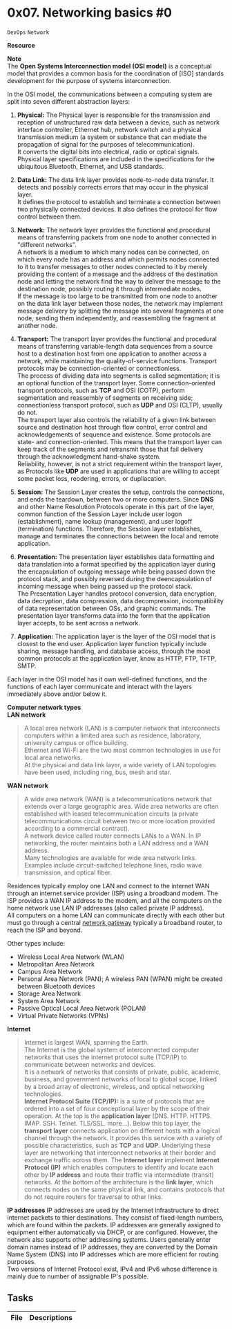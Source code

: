 # 0x07. Networking basics #0
``DevOps`` ``Network``

**Resource**  


**Note**  
The **Open Systems Interconnection model (OSI model)** is a conceptual model that provides a common basis for the coordination of [ISO] standards development for the purpose of systems interconnection.

In the OSI model, the communications between a computing system are split into seven different abstraction layers:
1. **Physical:** The Physical layer is responsible for the transmission and reception of unstructured raw data between a device, such as network interface controller, Ethernet hub, network switch and a physical transmission medium (a system or substance that can mediate the propagation of signal for the purposes of telecommunication).  
It converts the digital bits into electrical, radio or optical signals.  
Physical layer specifications are included in the specifications for the ubiquitous Bluetooth, Ethernet, and USB standards.

2. **Data Link:** The data link layer provides node-to-node data transfer. It detects and possibly corrects errors that may occur in the physical layer.  
It defines the protocol to establish and terminate a connection between two physically connected devices. It also defines the protocol for flow control between them.

3. **Network:** The network layer provides the functional and procedural means of transferring packets from one node to another connected in "different networks".  
A network is a medium to which many nodes can be connected, on which every node has an address and which permits nodes connected to it to transfer messages to other nodes connected to it by merely providing the content of a message and the address of the destination node and letting the network find the way to deliver the message to the destination node, possibly routing it through intermediate nodes.  
If the message is too large to be transmitted from one node to another on the data link layer between those nodes, the network may implement message delivery by splitting the message into several fragments at one node, sending them independently, and reassembling the fragment at another node.

4. **Transport:** The transport layer provides the functional and procedural means of transferring variable-length data sequences from a source host to a destination host from one application to another across a network, while maintaining the quality-of-service functions. Transport protocols may be connection-oriented or connectionless.  
The process of dividing data into segments is called segmentation; it is an optional function of the transport layer. Some connection-oriented transport protocols, such as **TCP** and OSI (COTP), perform segmentation and reassembly of segments on receiving side; connectionless transport protocol, such as **UDP** and OSI (CLTP), usually do not.  
The transport layer also controls the reliability of a given link between source and destination host through flow control, error control and acknowledgements of sequence and existence. Some protocols are state- and connection-oriented. This means that the transport layer can keep track of the segments and retransmit those that fail delivery through the acknowledgment hand-shake system.  
Reliability, however, is not a strict requirement within the transport layer, as Protocols like **UDP** are used in applications that are willing to accept some packet loss, reodering, errors, or dupliacation.

5. **Session:** The Session Layer creates the setup, controls the connections, and ends the teardown, between two or more computers. Since **DNS** and other Name Resolution Protocols operate in this part of the layer, common function of the Session Layer include user logon (establishment), name lookup (management), and user logoff (termination) functions. Therefore, the Session layer establishes, manage and terminates the connections between the local and remote application.

6. **Presentation:** The presentation layer establishes data formatting and data translation into a format specified by the application layer during the encapsulation of outgoing message while being passed down the protocol stack, and possibly reversed during the deencapsulation of incoming message when being passed up the protocol stack.  
The Presentation Layer handles protocol conversion, data encryption, data decryption, data compression, data decompression, incompatibility of data representation between OSs, and graphic commands. The presentation layer transforms data into the form that the application layer accepts, to be sent across a network.

7. **Application:**  The application layer is the layer of the OSI model that is closest to the end user. Application layer function typically include sharing, message handling, and database access, through the most common protocols at the application layer, know as HTTP, FTP, TFTP, SMTP.


Each layer in the OSI model has it own well-defined functions, and the functions of each layer communicate and interact with the layers immediately above and/or below it.


**Computer network types**  
**LAN network**
> A local area network (LAN) is a computer network that interconnects computers within a limited area such as residence, laboratory, university campus or office building.  
Ethernet and Wi-Fi are the two most common technologies in use for local area networks.  
At the physical and data link layer, a wide variety of LAN topologies have been used, including ring, bus, mesh and star.

**WAN network**
> A wide area network (WAN) is a telecommunications network that extends over a large geographic area. Wide area networks are often established with leased telecommunication circuits (a private telecommunications circuit between two or more location provided according to a commercial contract).  
A network device called router connects LANs to a WAN. In IP networking, the router maintains both a LAN address and a WAN address.  
Many technologies are available for wide area network links. Examples include circuit-switched telephone lines, radio wave transmission, and optical fiber.

Residences typically employ one LAN and connect to the internet WAN through an internet service provider (ISP) using a broadband modem. The ISP provides a WAN IP address to the modem, and all the computers on the home network use LAN IP addresses (also called private IP address).  
All computers on a home LAN can communicate directly with each other but must go through a central [network gateway](https://www.lifewire.com/definition-of-gateway-817891) typically a broadband router, to reach the ISP and beyond.

Other types include:
* Wireless Local Area Network (WLAN)
* Metropolitan Area Network
* Campus Area Network
* Personal Area Network (PAN); A wireless PAN (WPAN) might be created between Bluetooth devices
* Storage Area Network
* System Area Network
* Passive Optical Local Area Network (POLAN)
* Virtual Private Networks (VPNs)


**Internet**
> Internet is largest WAN, spanning the Earth.  
The Internet is the global system of interconnected computer networks that uses the internet protocol suite (TCP/IP) to communicate between networks and devices.  
It is a network of networks that consists of private, public, academic, business, and government networks of local to global scope, linked by a broad array of electronic, wireless, and optical networking technologies.  
**Internet Protocol Suite (TCP/IP):** is a suite of protocols that are ordered into a set of four conceptional layer by the scope of their operation. At the top is the **application layer** (DNS. HTTP. HTTPS. IMAP. SSH. Telnet. TLS/SSL. more...). Below this top layer, the **transport layer** connects application on different hosts with a logical channel through the network. It provides this service with a variety of possible characteristics, such as **TCP** and **UDP**. Underlying these layer are networking that interconnect networks at their border and exchange traffic across them. The **Internet layer** implement **Internet Protocol (IP)** which enables computers to identify and locate each other by **IP address** and route their traffic via intermediate (transit) networks. At the bottom of the architecture is the **link layer**, which connects nodes on the same physical link, and contains protocols that do not require routers for traversal to other links.

**IP addresses**
IP addresses are used by the Internet infrastructure to direct internet packets to thier destinations. They consist of fixed-length numbers, which are found within the packets. IP addresses are generally assigned to equipment either automatically via DHCP, or are configured. However, the network also supports other addressing systems. Users generally enter domain names instead of IP addresses, they are converted by the Domain Name System (DNS) into IP addresses which are more efficient for routing purposes.  
Two versions of Internet Protocol exist, IPv4 and IPv6 whose difference is mainly due to number of assignable IP's possible.

## Tasks
| File | Descriptions |
|------|--------------|
